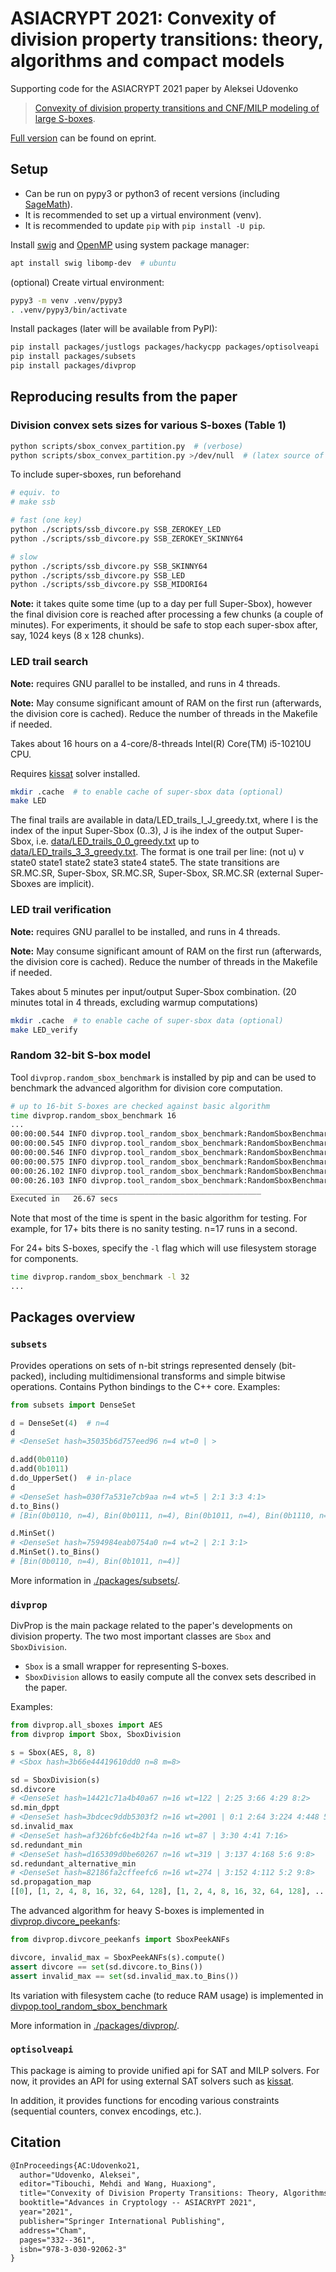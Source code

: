 # ASIACRYPT 2021: Convexity of division property transitions: theory, algorithms and compact models

Supporting code for the ASIACRYPT 2021 paper by Aleksei Udovenko

> [Convexity of division property transitions and CNF/MILP modeling of large S-boxes](https://link.springer.com/chapter/10.1007/978-3-030-92062-3_12).

[Full version](https://ia.cr/2021/1285) can be found on eprint.


## Setup

- Can be run on pypy3 or python3 of recent versions (including [SageMath](https://www.sagemath.org/)).
- It is recommended to set up a virtual environment (venv).
- It is recommended to update `pip` with `pip install -U pip`.


Install [swig](http://swig.org/) and [OpenMP](https://www.openmp.org/) using system package manager:

```bash
apt install swig libomp-dev  # ubuntu
```

(optional) Create virtual environment:

```bash
pypy3 -m venv .venv/pypy3
. .venv/pypy3/bin/activate
```


Install packages (later will be available from PyPI):

```bash
pip install packages/justlogs packages/hackycpp packages/optisolveapi
pip install packages/subsets
pip install packages/divprop
```

## Reproducing results from the paper

### Division convex sets sizes for various S-boxes (Table 1)

```bash
python scripts/sbox_convex_partition.py  # (verbose)
python scripts/sbox_convex_partition.py >/dev/null  # (latex source of the table)
```

To include super-sboxes, run beforehand

```bash
# equiv. to
# make ssb

# fast (one key)
python ./scripts/ssb_divcore.py SSB_ZEROKEY_LED
python ./scripts/ssb_divcore.py SSB_ZEROKEY_SKINNY64

# slow
python ./scripts/ssb_divcore.py SSB_SKINNY64
python ./scripts/ssb_divcore.py SSB_LED
python ./scripts/ssb_divcore.py SSB_MIDORI64
```

**Note:** it takes quite some time (up to a day per full Super-Sbox), however 
the final division core is reached after processing a few chunks (a couple of minutes). For experiments,
it should be safe to stop each super-sbox after, say, 1024 keys (8 x 128 chunks).

### LED trail search

**Note:** requires GNU parallel to be installed, and runs in 4 threads.

**Note:** May consume significant amount of RAM on the first run (afterwards, the division core is cached). Reduce the number of threads in the Makefile if needed.

Takes about 16 hours on a 4-core/8-threads Intel(R) Core(TM) i5-10210U CPU. 

Requires [kissat](https://github.com/arminbiere/kissat) solver installed.

```bash
mkdir .cache  # to enable cache of super-sbox data (optional)
make LED
```

The final trails are available in data/LED_trails_I_J_greedy.txt, where I is the index of the input Super-Sbox (0..3), J is ihe index of the output Super-Sbox, i.e. [data/LED_trails_0_0_greedy.txt](data/LED_trails_0_0_greedy.txt) up to [data/LED_trails_3_3_greedy.txt](data/LED_trails_3_3_greedy.txt).
The format is one trail per line: (not u) v state0 state1 state2 state3 state4 state5. The state transitions are
SR.MC.SR, Super-Sbox, SR.MC.SR, Super-Sbox, SR.MC.SR (external Super-Sboxes are implicit).


### LED trail verification

**Note:** requires GNU parallel to be installed, and runs in 4 threads.

**Note:** May consume significant amount of RAM on the first run (afterwards, the division core is cached). Reduce the number of threads in the Makefile if needed.

Takes about 5 minutes per input/output Super-Sbox combination. (20 minutes total in 4 threads, excluding warmup computations)

```bash
mkdir .cache  # to enable cache of super-sbox data (optional)
make LED_verify
```


### Random 32-bit S-box model

Tool `divprop.random_sbox_benchmark` is installed by pip and can be used to benchmark the advanced algorithm for division core computation.

```bash
# up to 16-bit S-boxes are checked against basic algorithm
time divprop.random_sbox_benchmark 16
...
00:00:00.544 INFO divprop.tool_random_sbox_benchmark:RandomSboxBenchmark: divcore: 720 elements, saving to divcore_random/16/divcore.txt.gz ...
00:00:00.545 INFO divprop.tool_random_sbox_benchmark:RandomSboxBenchmark: lb: 336 elements, saving to divcore_random/16/lb.txt.gz ...
00:00:00.546 INFO divprop.tool_random_sbox_benchmark:RandomSboxBenchmark: ub: 2846 elements, saving to divcore_random/16/ub.txt.gz ...
00:00:00.575 INFO divprop.tool_random_sbox_benchmark:RandomSboxBenchmark: testing...
00:00:26.102 INFO divprop.tool_random_sbox_benchmark:RandomSboxBenchmark: sanity check ok! (n <= 16)
00:00:26.103 INFO divprop.tool_random_sbox_benchmark:RandomSboxBenchmark: finished
________________________________________________________
Executed in   26.67 secs
```

Note that most of the time is spent in the basic algorithm for testing. For example, for 17+ bits there is no sanity testing. n=17 runs in a second.

For 24+ bits S-boxes, specify the `-l` flag which will use filesystem storage for components.

```bash
time divprop.random_sbox_benchmark -l 32
...

```


## Packages overview


### `subsets`

Provides operations on sets of n-bit strings represented densely (bit-packed), including multidimensional transforms and simple bitwise operations. Contains Python bindings to the C++ core. Examples:

```py
from subsets import DenseSet

d = DenseSet(4)  # n=4
d
# <DenseSet hash=35035b6d757eed96 n=4 wt=0 | >

d.add(0b0110)
d.add(0b1011)
d.do_UpperSet()  # in-place
d
# <DenseSet hash=030f7a531e7cb9aa n=4 wt=5 | 2:1 3:3 4:1>
d.to_Bins()
# [Bin(0b0110, n=4), Bin(0b0111, n=4), Bin(0b1011, n=4), Bin(0b1110, n=4), Bin(0b1111, n=4)]

d.MinSet()
# <DenseSet hash=7594984eab0754a0 n=4 wt=2 | 2:1 3:1>
d.MinSet().to_Bins()
# [Bin(0b0110, n=4), Bin(0b1011, n=4)]
```

More information in [./packages/subsets/](./packages/subsets/).


### `divprop`

DivProp is the main package related to the paper's developments on division property. The two most important classes are `Sbox` and `SboxDivision`.

- `Sbox` is a small wrapper for representing S-boxes. 
- `SboxDivision` allows to easily compute all the convex sets described in the paper.

Examples:

```py
from divprop.all_sboxes import AES
from divprop import Sbox, SboxDivision

s = Sbox(AES, 8, 8)
# <Sbox hash=3b66e44419610dd0 n=8 m=8>

sd = SboxDivision(s)
sd.divcore
# <DenseSet hash=14421c71a4b40a67 n=16 wt=122 | 2:25 3:66 4:29 8:2>
sd.min_dppt
# <DenseSet hash=3bdcec9ddb5303f2 n=16 wt=2001 | 0:1 2:64 3:224 4:448 5:560 6:428 7:173 8:54 9:42 10:6 16:1>
sd.invalid_max
# <DenseSet hash=af326bfc6e4b2f4a n=16 wt=87 | 3:30 4:41 7:16>
sd.redundant_min
# <DenseSet hash=d165309d0be60267 n=16 wt=319 | 3:137 4:168 5:6 9:8>
sd.redundant_alternative_min
# <DenseSet hash=82186fa2cffeefc6 n=16 wt=274 | 3:152 4:112 5:2 9:8>
sd.propagation_map
[[0], [1, 2, 4, 8, 16, 32, 64, 128], [1, 2, 4, 8, 16, 32, 64, 128], ..., [4, 10, 18, 24, 33, 40, 48, 65, 80, 98, 129, 144], [255]]
```

The advanced algorithm for heavy S-boxes is implemented in [divprop.divcore_peekanfs](./packages/divprop/src/divprop/divcore_peekanfs.py):

```py
from divprop.divcore_peekanfs import SboxPeekANFs

divcore, invalid_max = SboxPeekANFs(s).compute()
assert divcore == set(sd.divcore.to_Bins())
assert invalid_max == set(sd.invalid_max.to_Bins())
```

Its variation with filesystem cache (to reduce RAM usage) is implemented in [divpop.tool_random_sbox_benchmark](./packages/divprop/src/divprop/tool_random_sbox_benchmark.py)

More information in [./packages/divprop/](./packages/divprop/).


### `optisolveapi`

This package is aiming to provide unified api for SAT and MILP solvers. For now, it provides an API for using external SAT solvers such as [kissat](https://github.com/arminbiere/kissat).

In addition, it provides functions for encoding various constraints (sequential counters, convex encodings, etc.).



## Citation

```tex
@InProceedings{AC:Udovenko21,
  author="Udovenko, Aleksei",
  editor="Tibouchi, Mehdi and Wang, Huaxiong",
  title="Convexity of Division Property Transitions: Theory, Algorithms and Compact Models",
  booktitle="Advances in Cryptology -- ASIACRYPT 2021",
  year="2021",
  publisher="Springer International Publishing",
  address="Cham",
  pages="332--361",
  isbn="978-3-030-92062-3"
}

```
